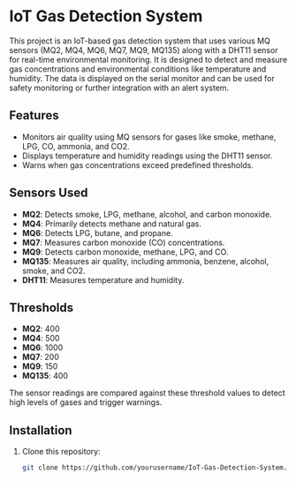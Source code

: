 # IoT Gas Detection System

This project is an IoT-based gas detection system that uses various MQ sensors (MQ2, MQ4, MQ6, MQ7, MQ9, MQ135) along with a DHT11 sensor for real-time environmental monitoring. It is designed to detect and measure gas concentrations and environmental conditions like temperature and humidity. The data is displayed on the serial monitor and can be used for safety monitoring or further integration with an alert system.

## Features

- Monitors air quality using MQ sensors for gases like smoke, methane, LPG, CO, ammonia, and CO2.
- Displays temperature and humidity readings using the DHT11 sensor.
- Warns when gas concentrations exceed predefined thresholds.

## Sensors Used

- **MQ2**: Detects smoke, LPG, methane, alcohol, and carbon monoxide.
- **MQ4**: Primarily detects methane and natural gas.
- **MQ6**: Detects LPG, butane, and propane.
- **MQ7**: Measures carbon monoxide (CO) concentrations.
- **MQ9**: Detects carbon monoxide, methane, LPG, and CO.
- **MQ135**: Measures air quality, including ammonia, benzene, alcohol, smoke, and CO2.
- **DHT11**: Measures temperature and humidity.

## Thresholds

- **MQ2**: 400
- **MQ4**: 500
- **MQ6**: 1000
- **MQ7**: 200
- **MQ9**: 150
- **MQ135**: 400

The sensor readings are compared against these threshold values to detect high levels of gases and trigger warnings.

## Installation

1. Clone this repository:
   ```bash
   git clone https://github.com/yourusername/IoT-Gas-Detection-System.git
